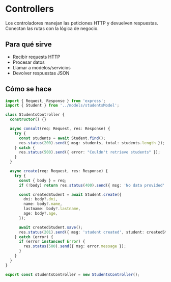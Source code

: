 # Controllers

Los controladores manejan las peticiones HTTP y devuelven respuestas. Conectan las rutas con la lógica de negocio.

## Para qué sirve

- Recibir requests HTTP
- Procesar datos
- Llamar a modelos/servicios
- Devolver respuestas JSON

## Cómo se hace

```typescript
import { Request, Response } from 'express';
import { Student } from '../models/studentsModel';

class StudentsController {
  constructor() {}

  async consult(req: Request, res: Response) {
    try {
      const students = await Student.find();
      res.status(200).send({ msg: students, total: students.length });
    } catch {
      res.status(500).send({ error: "Couldn't retrieve students" });
    }
  }

  async create(req: Request, res: Response) {
    try {
      const { body } = req;
      if (!body) return res.status(400).send({ msg: 'No data provided' });

      const createdStudent = await Student.create({
        dni: body?.dni,
        name: body?.name,
        lastname: body?.lastname,
        age: body?.age,
      });

      await createdStudent.save();
      res.status(201).send({ msg: 'student created', student: createdStudent });
    } catch (error) {
      if (error instanceof Error) {
        res.status(500).send({ msg: error.message });
      }
    }
  }
}

export const studentsController = new StudentsController();
```
